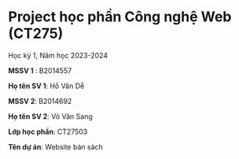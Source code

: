 # Project học phần Công nghệ Web (CT275)

Học kỳ 1, Năm học 2023-2024

**MSSV 1** : B2014557

**Họ tên SV 1**: Hồ Văn Dễ

**MSSV 2**: B2014692

**Họ tên SV 2**: Võ Văn Sang

**Lớp học phần**: CT27503

**Tên dự án**: Website bán sách
